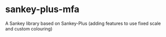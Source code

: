 # sankey-plus-mfa
A Sankey library based on Sankey-Plus (adding features to use fixed scale and custom colouring)
